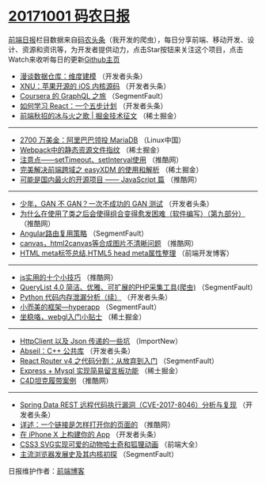 # [20171001 码农日报](https://toutiao.qdkfweb.cn/date/2017/10/01)

[前端日报](https://qdkfweb.cn/c/news)栏目数据来自[码农头条](https://toutiao.qdkfweb.cn/)（我开发的爬虫），每日分享前端、移动开发、设计、资源和资讯等，为开发者提供动力，点击Star按钮来关注这个项目，点击Watch来收听每日的更新[Github主页](https://github.com/kujian/frontendDaily)
* [漫谈数据仓库：维度建模](https://toutiao.qdkfweb.cn/52973.html) （开发者头条）
* [XNU：苹果开源的 iOS 内核源码](https://toutiao.qdkfweb.cn/53021.html) （开发者头条）
* [Coursera 的 GraphQL 之旅](https://toutiao.qdkfweb.cn/52947.html) （SegmentFault）
* [如何学习 React：一个五步计划](https://toutiao.qdkfweb.cn/52971.html) （开发者头条）
* [前端秋招的冰与火之歌 | 掘金技术征文](https://toutiao.qdkfweb.cn/53006.html) （稀土掘金）

***
* [2700 万美金：阿里巴巴领投 MariaDB](https://toutiao.qdkfweb.cn/53027.html) （Linux中国）
* [Webpack中的静态资源文件指纹](https://toutiao.qdkfweb.cn/53001.html) （稀土掘金）
* [注意点——setTimeout、setInterval使用](https://toutiao.qdkfweb.cn/52958.html) （推酷网）
* [完美解决前端跨域之 easyXDM 的使用和解析](https://toutiao.qdkfweb.cn/53002.html) （稀土掘金）
* [可能是国内最火的开源项目 —— JavaScript 篇](https://toutiao.qdkfweb.cn/52959.html) （推酷网）

***
* [少年，GAN 不 GAN？一次不成功的 GAN 测试](https://toutiao.qdkfweb.cn/52980.html) （开发者头条）
* [为什么在使用了类之后会使得组合变得愈发困难（软件编写）（第九部分）](https://toutiao.qdkfweb.cn/52951.html) （推酷网）
* [Angular路由复用策略](https://toutiao.qdkfweb.cn/52941.html) （SegmentFault）
* [canvas，html2canvas等合成图片不清晰问题](https://toutiao.qdkfweb.cn/52952.html) （推酷网）
* [HTML meta标签总结,HTML5 head meta属性整理](https://toutiao.qdkfweb.cn/53035.html) （前端开发博客）

***
* [js实用的十个小技巧](https://toutiao.qdkfweb.cn/52953.html) （推酷网）
* [QueryList 4.0 简洁、优雅、可扩展的PHP采集工具(爬虫)](https://toutiao.qdkfweb.cn/52943.html) （SegmentFault）
* [Python 代码内存泄漏分析（续）](https://toutiao.qdkfweb.cn/53022.html) （开发者头条）
* [小而美的框架—hyperapp](https://toutiao.qdkfweb.cn/52944.html) （SegmentFault）
* [坐稳咯，webgl入门小贴士](https://toutiao.qdkfweb.cn/52998.html) （稀土掘金）

***
* [HttpClient 以及 Json 传递的一些坑](https://toutiao.qdkfweb.cn/53025.html) （ImportNew）
* [Abseil：C++ 公共库](https://toutiao.qdkfweb.cn/52976.html) （开发者头条）
* [React Router v4 之代码分割：从放弃到入门](https://toutiao.qdkfweb.cn/52945.html) （SegmentFault）
* [Express + Mysql 实现简易留言板功能](https://toutiao.qdkfweb.cn/52999.html) （稀土掘金）
* [C4D坦克履带案例](https://toutiao.qdkfweb.cn/52956.html) （推酷网）

***
* [Spring Data REST 远程代码执行漏洞（CVE-2017-8046）分析与复现](https://toutiao.qdkfweb.cn/52977.html) （开发者头条）
* [详述：一个链接是怎样打开你的页面的](https://toutiao.qdkfweb.cn/52957.html) （推酷网）
* [在 iPhone X 上构建你的 App](https://toutiao.qdkfweb.cn/52978.html) （开发者头条）
* [CSS3 SVG实现可爱的动物哈士奇和狐狸动画](https://toutiao.qdkfweb.cn/53029.html) （前端大全）
* [主流浏览器发展史及其内核初探](https://toutiao.qdkfweb.cn/52949.html) （SegmentFault）

日报维护作者：[前端博客](https://qdkfweb.cn/) 
